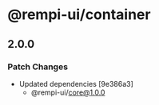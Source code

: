 # @rempi-ui/container

## 2.0.0

### Patch Changes

- Updated dependencies [9e386a3]
  - @rempi-ui/core@1.0.0
